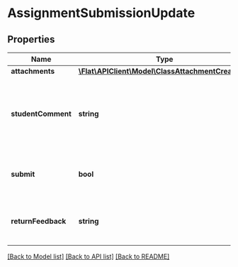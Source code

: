 # AssignmentSubmissionUpdate

## Properties
Name | Type | Description | Notes
------------ | ------------- | ------------- | -------------
**attachments** | [**\Flat\APIClient\Model\ClassAttachmentCreation[]**](ClassAttachmentCreation.md) |  | [optional] 
**studentComment** | **string** | An optionnal comment sent by the student when submitting his work | [optional] 
**submit** | **bool** | If &#x60;true&#x60;, the submission will be marked as done | [optional] 
**returnFeedback** | **string** | The feedback associated with the return | [optional] 

[[Back to Model list]](../README.md#documentation-for-models) [[Back to API list]](../README.md#documentation-for-api-endpoints) [[Back to README]](../README.md)


